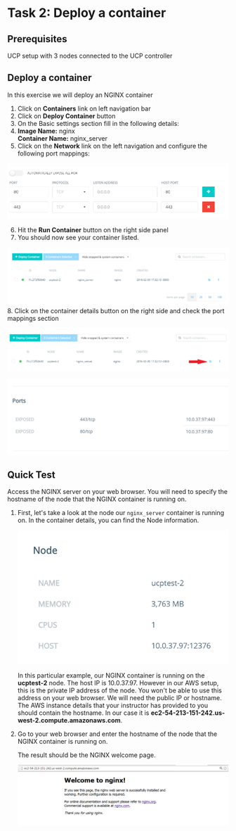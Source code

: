 # Task 2: Deploy a container

## Prerequisites
UCP setup with 3 nodes connected to the UCP controller

## Deploy a container
In this exercise we will deploy an NGINX container

1. Click on **Containers** link on left navigation bar
2. Click on **Deploy Container** button
3. On the Basic settings section fill in the following details:
4. **Image Name:** nginx  
   **Container Name:** nginx_server
5. Click on the **Network** link on the left navigation and configure the following port mappings:  

  ![](images/ucp02_t2_networksettings.PNG)

6. Hit the **Run Container** button on the right side panel
7. You should now see your container listed.   

  ![](images/ucp02_t2_containers.PNG)
8. Click on the container details button on the right side and check the port mappings section  

  ![](images/ucp02_t2_containers_withhighlight.png)

  ![](images/ucp02_t2_portmappings.PNG)

## Quick Test

Access the NGINX server on your web browser. You will need to specify the hostname of the node that the NGINX container is running on.

1. First, let's take a look at the node our `nginx_server` container is running on. In the container details, you can find the Node information.

   ![](images/ucp02_t2_container_details_node.PNG)

   In this particular example, our NGINX container is running on the **ucptest-2** node. The host IP is 10.0.37.97. However in our AWS setup, this 
   is the private IP address of the node. You won't be able to use this address on your web browser. We will need the public IP or hostname. The AWS instance 
   details that your instructor has provided to you should contain the hostname. In our case it is **ec2-54-213-151-242.us-west-2.compute.amazonaws.com**. 

2. Go to your web browser and enter the hostname of the node that the NGINX container is running on.

   The result should be the NGINX welcome page.
   
   ![](images/ucp02_t2_nginx_welcome.PNG)
